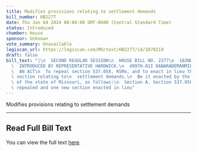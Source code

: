 ```yaml
---
title: Modifies provisions relating to settlement demands
bill_number: HB2277
date: Thu Jan 04 2024 00:00:00 GMT-0600 (Central Standard Time)
status: Introduced
chamber: House
sponsor: Unknown
vote_summary: Unavailable
legiscan_url: https://legiscan.com/MO/text/HB2277/id/2870219
draft: false
bill_text: "|\n  SECOND REGULAR SESSION\n  HOUSE BILL NO. 2277\n  102ND GENERAL ASSEMBLY\n\
  \  INTRODUCED BY REPRESENTATIVE HARDWICK.\n  4997H.01I DANARADEMANMILLER,ChiefClerk\n\
  \  AN ACT\n  To repeal section 537.058, RSMo, and to enact in lieu thereof one new\
  \ section relating to\n  settlement demands.\n  Be it enacted by the General Assembly\
  \ of the state of Missouri, as follows:\n  Section A. Section 537.058, RSMo, is\
  \ repealed and one new section enacted in lieu"
---
```

Modifies provisions relating to settlement demands

---

## Read Full Bill Text

You can view the full text [here](https://legiscan.com/MO/text/HB2277/id/2870219).
